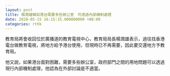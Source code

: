 ```yaml
---
layout: post
title: 楊潤雄稱如港台需要多些辦公室　可透過內部機制處理
date: 2020-05-15 16:15:15.000000000 +08:00
categories: rthk
---
```


教育局將會收回位於廣播道的教育電視中心，教育局局長楊潤雄表示，過往找香港電台做教育電視，將地方給予港台使用，但現時已不再需要，因此要交還地方予教育局。

他又說，如果港台面對困難，需要多些辦公室，政府部門之間的用地問題可以透過現行內部機制處理，他認為在外部討論是不適當。
